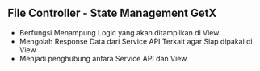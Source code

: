 ## File Controller - State Management GetX
- Berfungsi Menampung Logic yang akan ditampilkan di View
- Mengolah Response Data dari Service API Terkait agar Siap dipakai di View
- Menjadi penghubung antara Service API dan View